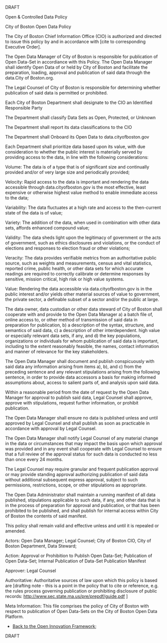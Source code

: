 DRAFT

Open & Controlled Data Policy


City of Boston Open Data Policy

 The City of Boston Chief Information Office (CIO) is authorized and directed to issue this policy by and in accordance with [cite to corresponding Executive Order]. 
 
The Open Data Manager of City of Boston is responsible for publication of Open Data-Set in accordiance with this Policy. The Open Data Manager shall identify Open Data of or held by City of Boston and facilitate the preparation, loading, approval and publication of said data through the data.City of Boston.org.  

The Legal Counsel of City of Boston is responsible for determining whether publication of said data is permitted or prohibited.  

Each City of Boston Department shall designate to the CIO an Identified Responsible Party

The Department shall classify Data Sets as Open, Protected, or Unknown

The Department shall report its data classifications to the CIO 

The Department shall Onboard its Open Data to data.cityofboston.gov

Each Department shall prioritize data based upon its value, with due consideration to whether the public interest is materially served by providing access to the data, in line with the following considerations:

Volume: The data is of a type that is of significant size and continually provided and/or of very large size and periodically provided;

Velocity: Rapid access to the data is important and rendering the data accessible through data.cityofboston.gov is the most effective, least expensive or otherwise highest value method to enable immediate access to the data;

Variability: The data fluctuates at a high rate and access to the then-current state of the data is of value;

Variety: The addition of the data, when used in combination with other data sets, affords enhanced compound value; 

Validity: The data sheds light upon the legitimacy of government or the acts of government, such as ethics disclosures and violations, or the conduct of elections and responses to election fraud or other violations;

Veracity:  The data provides verifiable metrics from an authoritative public source, such as weights and measurements, census and vital statistics, reported crime, public health, or other data sets for which accurate readings are required to correctly calibrate or determine responses by sensitive, mission critical, high risk or high value systems.

Value: Rendering the data accessible via data.cityofboston.gov is in the public interest and/or yields other material sources of value to government, the private sector, a definable subset of a sector and/or the public at large. 

The data owner, data custodian or other data steward of City of Boston shall cooperate with and provide to the Open Data Manager a) a batch file of, online access to, or other method of transmission of said data in preparation for publication, b) a description of the syntax, structure, and semantics of said data, c) a description of other interdependent. high value or especially relevant data sets, if any, and d) the key populations, organizations or individuals for whom publication of said data is important, including to the extent reasonably feasible, the names, contact information and manner of relevance for the key stakeholders.

The Open Data Manager shall document and publish conspicuously with said data any information arising from items a), b), and c) from the preceding sentence and any relevant stipulations arising from the following sentence, in order to provide data accessors a basis for making informed assumptions about, access to salient parts of, and analysis upon said data.    

Within a reasonable period from the date of request by the Open Data Manager for approval to publish said data, Legal Counsel shall approve, approve with stipulations, request further information, or prohibit publication.  

The Open Data Manager shall ensure no data is published unless and until approved by Legal Counsel and shall publish as soon as practicable in accordance with approval by Legal Counsel.  

The Open Data Manager shall notify Legal Counsel of any material change in the data or circumstances that may impact the basis upon which approval was provided and in any event shall cooperate with Legal Counsel to ensure that a full review of the approval status for such data is conducted no less than once every 24 months.  

The Legal Counsel may require granular and frequent publication approval or may provide standing approval authorizing publication of said data without additional subsequent express approval, subject to such permissions, restrictions, scope, or other stipulations as appropriate.  

The Open Data Administrator shall maintain a running manifest of all data published, stipulations applicable to such data, if any, and other data that is in the process of preparation for approval and publication, or that has been prohibited to be published, and shall publish for internal access within City of Boston the contents of said manifest.

This policy shall remain valid and effective unless and until it is repealed or amended. 

Actors: Open Data Manager; Legal Counsel; City of Boston CIO, City of Boston Department, Data Steward; 

Action: Approval or Prohibition to Publish Open Data-Set; Publication of Open Data-Set; Internal Publication of Data-Set Publication Manifest

Approver: Legal Counsel

Authoritative: Authoritative sources of law upon which this policy is based are [drafting note - this is a point in the policy that to cite or reference, e.g. the rules process governing publication or prohibiting disclosure of public records: http://www.sec.state.ma.us/pre/prepdf/guide.pdf ] 

Meta Information:  This file comprises the policy of City of Boston with respect to publication of Open Data-Sets on the City of Boston Open Data Platform.

 - [Back to the Open Innovation Framework](OpenInnovationFramework.md);

DRAFT
